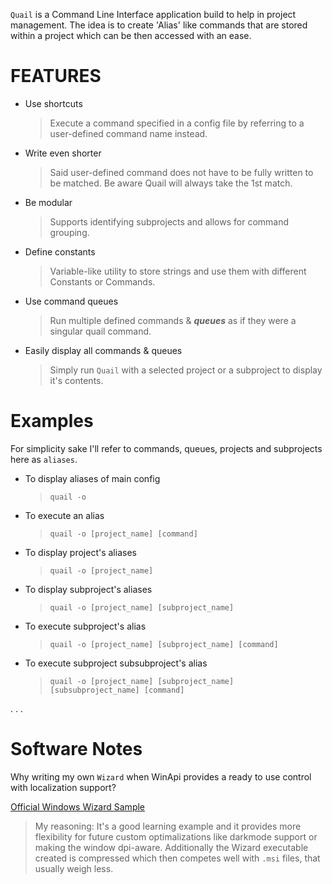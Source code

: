 `Quail` is a Command Line Interface application build to help in project management. The idea is to create 'Alias' like commands that are stored within a project which can be then accessed with an ease.

# FEATURES

- Use shortcuts
  > Execute a command specified in a config file by referring to a user-defined command name instead.
- Write even shorter
  > Said user-defined command does not have to be fully written to be matched. Be aware Quail will always take the 1st match.
- Be modular
  > Supports identifying subprojects and allows for command grouping.
- Define constants
  > Variable-like utility to store strings and use them with different Constants or Commands.
- Use command queues
  > Run multiple defined commands & ***queues*** as if they were a singular quail command.
- Easily display all commands & queues
  > Simply run `Quail` with a selected project or a subproject to display it's contents.

# Examples

For simplicity sake I'll refer to commands, queues, projects and subprojects here as `aliases`.

- To display aliases of main config
  > `quail -o`
- To execute an alias
  > `quail -o [project_name] [command]`
- To display project's aliases
  > `quail -o [project_name]`
- To display subproject's aliases
  > `quail -o [project_name] [subproject_name]`
- To execute subproject's alias
  > `quail -o [project_name] [subproject_name] [command]`
- To execute subproject subsubproject's alias
  > `quail -o [project_name] [subproject_name] [subsubproject_name] [command]`

. . .

# Software Notes
Why writing my own `Wizard` when WinApi provides a ready to use control with localization support?

[Official Windows Wizard Sample](https://github.com/microsoft/Windows-classic-samples/tree/263dd514ad215d0a40d1ec44b4df84b30ec11dcf/Samples/Win7Samples/winui/shell/appplatform/aerowizards/migratingtoaerowizardssdksample/wizard97)
  > My reasoning: It's a good learning example and it provides more flexibility for future custom optimalizations like darkmode support or making the window dpi-aware. Additionally the Wizard executable created is compressed which then competes well with `.msi` files, that usually weigh less.

